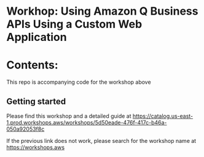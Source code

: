 # Workhop: Using Amazon Q Business APIs Using a Custom Web Application

# Contents:
This repo is accompanying code for the workshop above


## Getting started
Please find this workshop and a detailed guide at https://catalog.us-east-1.prod.workshops.aws/workshops/5d50eade-476f-417c-b46a-050a92053f8c

If the previous link does not work, please search for the workshop name at https://workshops.aws
